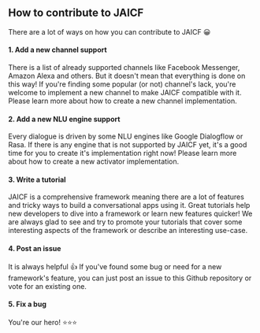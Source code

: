 ## How to contribute to JAICF

There are a lot of ways on how you can contribute to JAICF 😀

#### 1. Add a new channel support

There is a list of already supported channels like Facebook Messenger, Amazon Alexa and others. 
But it doesn't mean that everything is done on this way! 
If you're finding some popular (or not) channel's lack, you're welcome to implement a new channel to make JAICF compatible with it. 
Please learn more about how to create a new channel implementation.

#### 2. Add a new NLU engine support

Every dialogue is driven by some NLU engines like Google Dialogflow or Rasa.
If there is any engine that is not supported by JAICF yet, it's a good time for you to create it's implementation right now!
Please learn more about how to create a new activator implementation.

#### 3. Write a tutorial

JAICF is a comprehensive framework meaning there are a lot of features and tricky ways to build a conversational apps using it.
Great tutorials help new developers to dive into a framework or learn new features quicker!
We are always glad to see and try to promote your tutorials that cover some interesting aspects of the framework or describe an interesting use-case.

#### 4. Post an issue

It is always helpful 👍
If you've found some bug or need for a new framework's feature, you can just post an issue to this Github repository or vote for an existing one.

#### 5. Fix a bug

You're our hero! ⭐⭐⭐